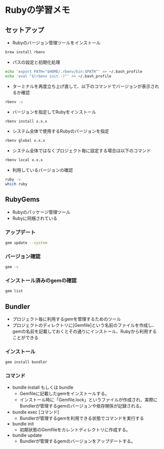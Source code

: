 # Rubyの学習メモ

## セットアップ

- Rubyのバージョン管理ツールをインストール

```bash
brew install rbenv
```

- パスの設定と初期化処理

```bash
echo 'export PATH="$HOME/.rbenv/bin:$PATH"' >> ~/.bash_profile
echo 'eval "$(rbenv init -)"' >> ~/.bash_profile
```

- ターミナルを再度立ち上げ直して、以下のコマンドでバージョンが表示されるか確認

```bash
rbenv -v
```

- バージョンを指定してRubyをインストール

```bash
rbenv install x.x.x
```

- システム全体で使用するRubyのバージョンを指定

```bash
rbenv global x.x.x
```

- システム全体ではなくプロジェクト毎に設定する場合は以下のコマンド

```bash
rbenv local x.x.x
```

- 利用しているバージョンの確認

```bash
ruby -v
which ruby
```

## RubyGems

- Rubyのパッケージ管理ツール
- Rubyに同梱されている

### アップデート

```bash
gem update --system
```

### バージョン確認

```bash
gem -v
```

### インストール済みのgemの確認

```bash
gem list
```

## Bundler

- プロジェクト毎に利用するgemを管理するためのツール
- プロジェクトのディレクトリに[Gemfile]という名前のファイルを作成し、gemの名前を記載しておくとその通りにインストール、Rubyから利用することができる

### インストール

```bash
gem install bundler
```

### コマンド

- bundle install もしくは bundle
  - Gemfileに記載したgemをインストールする。
  - インストール時に「Gemfile.lock」というファイルが作成され、実際にBundlerが管理するgemのバージョンや依存関係が記録される。
- bundle exec [コマンド]
  - Bundlerが管理するgemを利用できる状態でコマンドを実行する
- bundle init
  - 初期状態のGemfileをカレントディレクトリに作成する。
- bundle update
  - Bundlerが管理するgemのバージョンをアップデートする。
